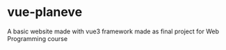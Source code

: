 # vue-planeve
A basic website made with vue3 framework made as final project for Web Programming course
